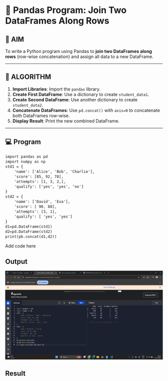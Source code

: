 # 🧪 Pandas Program: Join Two DataFrames Along Rows

## 🎯 AIM

To write a Python program using Pandas to **join two DataFrames along rows** (row-wise concatenation) and assign all data to a new DataFrame.

---

## 🧠 ALGORITHM

1. **Import Libraries**: Import the `pandas` library.
2. **Create First DataFrame**: Use a dictionary to create `student_data1`.
3. **Create Second DataFrame**: Use another dictionary to create `student_data2`.
4. **Concatenate DataFrames**: Use `pd.concat()` with `axis=0` to concatenate both DataFrames row-wise.
5. **Display Result**: Print the new combined DataFrame.

---

## 💻 Program
```
import pandas as pd
import numpy as np
std1 = {
    'name': ['Alice', 'Bob', 'Charlie'],
    'score': [85, 92, 78],
    'attempts': [1, 3, 2,],
    'qualify': ['yes', 'yes', 'no']
}
std2 = {
    'name': ['David', 'Eva'],
    'score': [ 90, 88],
    'attempts': [3, 1],
    'qualify': [ 'yes', 'yes']
}
d1=pd.DataFrame(std1)
d2=pd.DataFrame(std2)
print(pb.concat(d1,d2))
```

Add code here

## Output
![alt text](<Screenshot (63).png>)
## Result